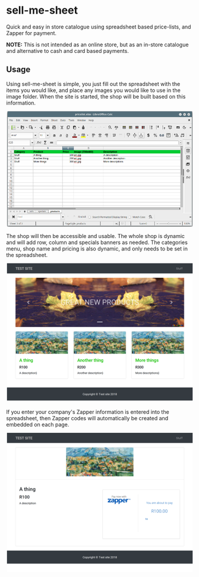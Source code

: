 # sell-me-sheet
Quick and easy in store catalogue using spreadsheet based price-lists, and Zapper for payment.

**NOTE:** This is not intended as an online store, but as an in-store catalogue and alternative to cash and card based payments.

## Usage
Using sell-me-sheet is simple, you just fill out the spreadsheet with the items you would like, and place any images you would like to use in the image folder. When the site is started, the shop will be built based on this information.

<p align="center">
<img src="/misc/sheet.png" width="500">
</p>

The shop will then be accessible and usable. The whole shop is dynamic and will add row, column and specials banners as needed. The categories menu, shop name and pricing is also dynamic, and only needs to be set in the spreadsheet.

<p align="center">
<img src="/misc/list.png" width="500">
</p>

If you enter your company's Zapper information is entered into the spreadsheet, then Zapper codes will automatically be created and embedded on each page.

<p align="center">
<img src="/misc/item.png" width="500">
</p>
